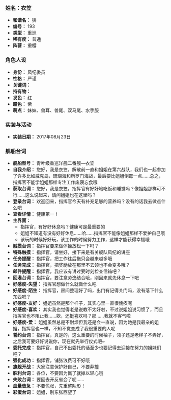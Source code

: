 ### 姓名：衣笠
* **和谐名：** 猅
* **编号：** 193
* **类型：** 重巡
* **稀有度：** 普通
* **阵营：** 重樱


### 角色人设
* **身份：** 风纪委员
* **性格：** 严谨
* **关键词：** 
* **持有物：** 
* **发色：** 红
* **瞳色：** 紫
* **萌点：** 妹妹、兽耳、兽尾、双马尾、水手服


### 实装与活动
* **实装日期：** 2017年08月23日


### 舰船台词
* **舰船型号：** 青叶级重巡洋舰二番舰—衣笠
* **自我介绍：** 您好，我是衣笠，解散前一直和姐姐在第六战队，我们也一起参加了许多比如威克岛，珊瑚海和所罗门海战，最后要比姐姐倒霉一点……总之，指挥官不能学姐姐那样专注工作废寝忘食哦
* **获取台词：** 您好，我是衣笠，指挥官有好好地吃饭和睡觉吗？像姐姐那样可不行……这么说起来，请问姐姐也在这里吗？
* **登录台词：** 欢迎回来，指挥官今天有补充足够的营养吗？没有的话我去做点什么吧
* **查看详情：** 健康第一！
* **主界面：**
  * 指挥官，有好好休息吗？健康可是最重要的
  * 姐姐不知道有没有好好休息……哈……指挥官不能像姐姐那样不爱护自己哦
  * 该玩的时候好好玩，该工作的时候努力工作，这样才能获得幸福哦
* **触摸台词：** 指挥官要来做体操放松一下吗？
* **特殊触摸：** 指挥官，请坐好，接下来是有关舰队风纪的讲座
* **任务提醒：** 指挥官，把工作往后拖只会越来越多哦
* **任务完成：** 指挥官，把奖励放在那里不去领也不会变多哦？
* **邮件提醒：** 指挥官，我应该有讲过要时刻检查信箱吧？
* **回港台词：** 指挥官，要注意劳逸结合哦，刚回来就先休息一下吧
* **好感度-失望：** 指挥官想做什么就做什么吧
* **好感度-陌生：** 指挥官，房间整理好了吗，出门有记得关门吗，没有落下什么东西吧？
* **好感度-友好：** 姐姐虽然是那个样子，其实心里一直很愧疚呢
* **好感度-喜欢：** 其实我也觉得老是说教不太好啦，不过说姐姐说习惯了，而且指挥官也不阻止我……欸，还挺喜欢吗？那……我就不客气啦
* **好感度-爱：** 姐姐虽然总是不耐烦但我还是会一直说，因为她是我最亲的姐姐，指挥官也一样，不知不觉变成了我很重要的人呢
* **誓约台词：** 指挥官，真是的，这么重要的时候袖子，领子还是老样子不弄好，之后我可要好好说说你，现在就先举行仪式吧~
* **委托完成：** 指挥官，自己不出委托的话至少也要记得去迎接在努力的姐妹们吧？
* **强化成功：** 指挥官，铺张浪费可不好哦
* **旗舰开战：** 大家注意保护好自己，不要莽撞
* **胜利台词：** 各位，不要因为赢了就掉以轻心哦
* **失败台词：** 要回去开反省会了呢……
* **血量告急：** 不要慌张，先重整队形！
* **彩蛋台词：** 姐姐，别东张西望了
